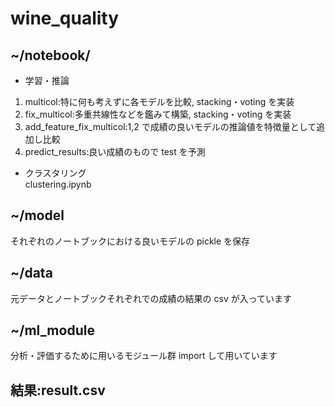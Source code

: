 # wine_quality

## ~/notebook/

- 学習・推論

1. multicol:特に何も考えずに各モデルを比較, stacking・voting を実装
2. fix_multicol:多重共線性などを鑑みて構築, stacking・voting を実装
3. add_feature_fix_multicol:1,2 で成績の良いモデルの推論値を特徴量として追加し比較
4. predict_results:良い成績のもので test を予測

- クラスタリング  
  clustering.ipynb

## ~/model

それぞれのノートブックにおける良いモデルの pickle を保存

## ~/data

元データとノートブックそれぞれでの成績の結果の csv が入っています

## ~/ml_module

分析・評価するために用いるモジュール群 import して用いています

## 結果:result.csv
